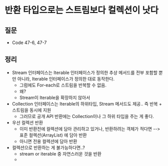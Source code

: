 # 반환 타입으로는 스트림보다 컬렉션이 낫다



## 질문

- Code 47-6, 47-7





## 정리

- Stream 인터페이스는 Iterable 인터페이스가 정의한 추상 메서드를 전부 포함할 뿐만 아니라, Iterable 인터페이스가 정의한 대로 동작한다.
  - 그럼에도 For-each로 스트림을 반복할 수 없음.
  - 왜?
  - Stream이 Iterable을 확장하지 않아서
- Collection 인터페이스는 Iterable의 하위타입, Stream 메서드도 제공.. 즉 반복 + 스트림을 동시에 지원
  - 그러므로 공개 API 반환에는 Collection이나 그 하위 타입을 주는 게 좋다.
- 우선 컬렉션 반환
  - 이미 반환전에 컬렉션에 담아 관리하고 있거나, 반환하려는 객체가 적다면 --> 표준 컬렉션(ArrayList) 에 담아 반환
  - 아니면 전용 컬렉션에 담아 반환
- 컬렉션으로 반환하는 게 불가능하다면..?
  - stream or iterable 중 자연스러운 것을 반환
  - 